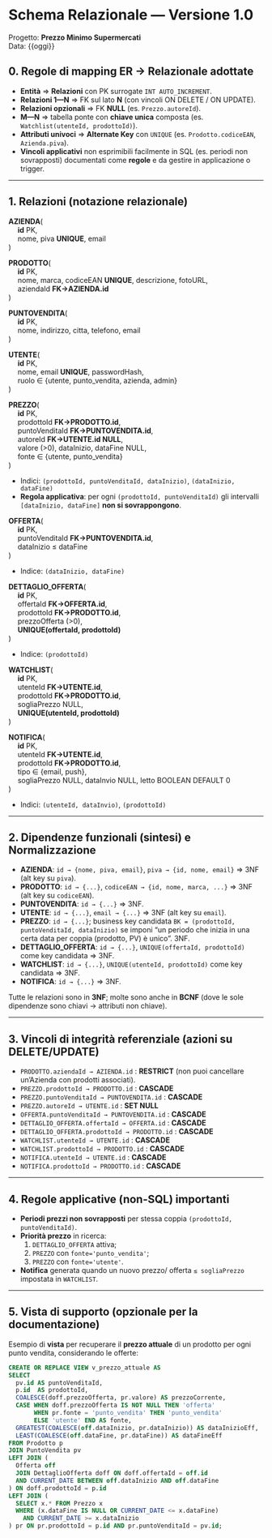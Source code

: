 # Schema Relazionale — Versione 1.0
Progetto: **Prezzo Minimo Supermercati**  
Data: {{oggi}}  

## 0. Regole di mapping ER → Relazionale adottate
- **Entità** ⇒ **Relazioni** con PK surrogate `INT AUTO_INCREMENT`.
- **Relazioni 1—N** ⇒ FK sul lato **N** (con vincoli ON DELETE / ON UPDATE).
- **Relazioni opzionali** ⇒ FK **NULL** (es. `Prezzo.autoreId`).
- **M—N** ⇒ tabella ponte con **chiave unica** composta (es. `Watchlist(utenteId, prodottoId)`).
- **Attributi univoci** ⇒ **Alternate Key** con `UNIQUE` (es. `Prodotto.codiceEAN`, `Azienda.piva`).
- **Vincoli applicativi** non esprimibili facilmente in SQL (es. periodi non sovrapposti) documentati come **regole** e da gestire in applicazione o trigger.

---

## 1. Relazioni (notazione relazionale)

**AZIENDA**(  
  **id** PK,  
  nome, piva **UNIQUE**, email  
)

**PRODOTTO**(  
  **id** PK,  
  nome, marca, codiceEAN **UNIQUE**, descrizione, fotoURL,  
  aziendaId **FK→AZIENDA.id**  
)

**PUNTOVENDITA**(  
  **id** PK,  
  nome, indirizzo, citta, telefono, email  
)

**UTENTE**(  
  **id** PK,  
  nome, email **UNIQUE**, passwordHash,  
  ruolo ∈ {utente, punto_vendita, azienda, admin}  
)

**PREZZO**(  
  **id** PK,  
  prodottoId **FK→PRODOTTO.id**,  
  puntoVenditaId **FK→PUNTOVENDITA.id**,  
  autoreId **FK→UTENTE.id NULL**,  
  valore (>0), dataInizio, dataFine NULL,  
  fonte ∈ {utente, punto_vendita}  
)  
- Indici: `(prodottoId, puntoVenditaId, dataInizio)`, `(dataInizio, dataFine)`  
- **Regola applicativa**: per ogni `(prodottoId, puntoVenditaId)` gli intervalli `[dataInizio, dataFine]` **non si sovrappongono**.

**OFFERTA**(  
  **id** PK,  
  puntoVenditaId **FK→PUNTOVENDITA.id**,  
  dataInizio ≤ dataFine  
)  
- Indice: `(dataInizio, dataFine)`

**DETTAGLIO_OFFERTA**(  
  **id** PK,  
  offertaId **FK→OFFERTA.id**,  
  prodottoId **FK→PRODOTTO.id**,  
  prezzoOfferta (>0),  
  **UNIQUE(offertaId, prodottoId)**  
)  
- Indice: `(prodottoId)`

**WATCHLIST**(  
  **id** PK,  
  utenteId **FK→UTENTE.id**,  
  prodottoId **FK→PRODOTTO.id**,  
  sogliaPrezzo NULL,  
  **UNIQUE(utenteId, prodottoId)**  
)

**NOTIFICA**(  
  **id** PK,  
  utenteId **FK→UTENTE.id**,  
  prodottoId **FK→PRODOTTO.id**,  
  tipo ∈ {email, push},  
  sogliaPrezzo NULL, dataInvio NULL, letto BOOLEAN DEFAULT 0  
)  
- Indici: `(utenteId, dataInvio)`, `(prodottoId)`

---

## 2. Dipendenze funzionali (sintesi) e Normalizzazione
- **AZIENDA**: `id → {nome, piva, email}`, `piva → {id, nome, email}` ⇒ 3NF (alt key su `piva`).
- **PRODOTTO**: `id → {...}`, `codiceEAN → {id, nome, marca, ...}` ⇒ 3NF (alt key su `codiceEAN`).
- **PUNTOVENDITA**: `id → {...}` ⇒ 3NF.
- **UTENTE**: `id → {...}`, `email → {...}` ⇒ 3NF (alt key su `email`).
- **PREZZO**: `id → {...}`; business key candidata `BK = (prodottoId, puntoVenditaId, dataInizio)` se imponi “un periodo che inizia in una certa data per coppia (prodotto, PV) è unico”. 3NF.
- **DETTAGLIO_OFFERTA**: `id → {...}`, `UNIQUE(offertaId, prodottoId)` come key candidata ⇒ 3NF.
- **WATCHLIST**: `id → {...}`, `UNIQUE(utenteId, prodottoId)` come key candidata ⇒ 3NF.
- **NOTIFICA**: `id → {...}` ⇒ 3NF.

Tutte le relazioni sono in **3NF**; molte sono anche in **BCNF** (dove le sole dipendenze sono chiavi → attributi non chiave).

---

## 3. Vincoli di integrità referenziale (azioni su DELETE/UPDATE)
- `PRODOTTO.aziendaId → AZIENDA.id` : **RESTRICT** (non puoi cancellare un’Azienda con prodotti associati).  
- `PREZZO.prodottoId → PRODOTTO.id` : **CASCADE**  
- `PREZZO.puntoVenditaId → PUNTOVENDITA.id` : **CASCADE**  
- `PREZZO.autoreId → UTENTE.id` : **SET NULL**  
- `OFFERTA.puntoVenditaId → PUNTOVENDITA.id` : **CASCADE**  
- `DETTAGLIO_OFFERTA.offertaId → OFFERTA.id` : **CASCADE**  
- `DETTAGLIO_OFFERTA.prodottoId → PRODOTTO.id` : **CASCADE**  
- `WATCHLIST.utenteId → UTENTE.id` : **CASCADE**  
- `WATCHLIST.prodottoId → PRODOTTO.id` : **CASCADE**  
- `NOTIFICA.utenteId → UTENTE.id` : **CASCADE**  
- `NOTIFICA.prodottoId → PRODOTTO.id` : **CASCADE**

---

## 4. Regole applicative (non-SQL) importanti
- **Periodi prezzi non sovrapposti** per stessa coppia `(prodottoId, puntoVenditaId)`.  
- **Priorità prezzo** in ricerca:  
  1) `DETTAGLIO_OFFERTA` attiva;  
  2) `PREZZO` con `fonte='punto_vendita'`;  
  3) `PREZZO` con `fonte='utente'`.  
- **Notifica** generata quando un nuovo prezzo/ offerta `≤ sogliaPrezzo` impostata in `WATCHLIST`.

---

## 5. Vista di supporto (opzionale per la documentazione)
Esempio di **vista** per recuperare il **prezzo attuale** di un prodotto per ogni punto vendita, considerando le offerte:

```sql
CREATE OR REPLACE VIEW v_prezzo_attuale AS
SELECT
  pv.id AS puntoVenditaId,
  p.id  AS prodottoId,
  COALESCE(doff.prezzoOfferta, pr.valore) AS prezzoCorrente,
  CASE WHEN doff.prezzoOfferta IS NOT NULL THEN 'offerta'
       WHEN pr.fonte = 'punto_vendita' THEN 'punto_vendita'
       ELSE 'utente' END AS fonte,
  GREATEST(COALESCE(off.dataInizio, pr.dataInizio)) AS dataInizioEff,
  LEAST(COALESCE(off.dataFine, pr.dataFine)) AS dataFineEff
FROM Prodotto p
JOIN PuntoVendita pv
LEFT JOIN (
  Offerta off
  JOIN DettaglioOfferta doff ON doff.offertaId = off.id
  AND CURRENT_DATE BETWEEN off.dataInizio AND off.dataFine
) ON doff.prodottoId = p.id
LEFT JOIN (
  SELECT x.* FROM Prezzo x
  WHERE (x.dataFine IS NULL OR CURRENT_DATE <= x.dataFine)
    AND CURRENT_DATE >= x.dataInizio
) pr ON pr.prodottoId = p.id AND pr.puntoVenditaId = pv.id;
